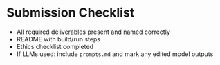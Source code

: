 
# Submission Checklist

- All required deliverables present and named correctly
- README with build/run steps
- Ethics checklist completed
- If LLMs used: include `prompts.md` and mark any edited model outputs
